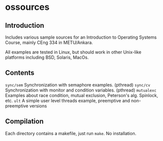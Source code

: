 # ossources

## Introduction

Includes various sample sources for an Introduction to Operating Systems Course, mainly CEng 334 in METU/Ankara.

All examples are tested in Linux, but should work in other Unix-like platforms including BSD, Solaris, MacOs.

## Contents

`sync/sem` Synchronization with semaphore examples. (pthread)
`sync/cv` Synchronization with monitor and condition variables. (pthread)
`mutualexc` Examples about race condition, mutual exclusion, Peterson's alg. Spinlock, etc.
`ult` A simple user level threads example, preemptive and non-preemptive versions


## Compilation

Each directory contains a makefile, just run `make`. No installation.
